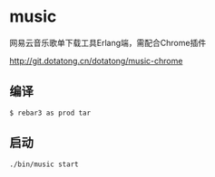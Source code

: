 music
=====

网易云音乐歌单下载工具Erlang端，需配合Chrome插件

http://git.dotatong.cn/dotatong/music-chrome


编译
-----

```
$ rebar3 as prod tar
```

启动
-----

```
./bin/music start
```




